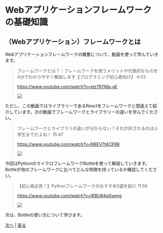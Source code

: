 # Webアプリケーションフレームワークの基礎知識

## （Webアプリケーション）フレームワークとは

Webアプリケーションフレームワークの概要について、動画を使って学んでいきます。

> フレームワークとは？｜フレームワークを使うメリットや代表的なものを4分でわかりやすく解説します【プログラミング初心者向け】 4:03
> 
> https://www.youtube.com/watch?v=elz7R7Ma-gE
> 
> [![](http://img.youtube.com/vi/elz7R7Ma-gE/0.jpg)](http://www.youtube.com/watch?v=elz7R7Ma-gE "")

ただし、この動画ではライブラリーであるReactをフレームワークと間違えて紹介しています。次の動画でフレームワークとライブラリーの違いを学んでください。

> フレームワークとライブラリの違いが分からない？それが許されるのは小学生までだよね！ 15:47
> 
> https://www.youtube.com/watch?v=N9EV7t4CP88
> 
> [![](http://img.youtube.com/vi/N9EV7t4CP88/0.jpg)](http://www.youtube.com/watch?v=N9EV7t4CP88 "")

今回はPythonのマイクロフレームワークBottleを使って解説していきます。Bottleが他のフレームワークに比べてどんな特徴を持っているか確認してください。

> 【初心者必見！】Pythonフレームワークのおすすめ5選を紹介 11:56
>
> https://www.youtube.com/watch?v=IKBU84gGwmg
>
> [![](http://img.youtube.com/vi/IKBU84gGwmg/0.jpg)](http://www.youtube.com/watch?v=IKBU84gGwmg "")

次は、Bottleの使い方について学びます。

[次へ](/bottle-tutorial.md) | [戻る](/web-security.md)
